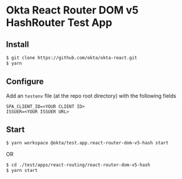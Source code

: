 # Okta React Router DOM v5 HashRouter Test App

## Install
```bash
$ git clone https://github.com/okta/okta-react.git
$ yarn
```

## Configure
Add an `testenv` file (at the repo root directory) with the following fields
```
SPA_CLIENT_ID=<YOUR CLIENT ID>
ISSUER=<YOUR ISSUER URL>
```

## Start
```bash
$ yarn workspace @okta/test.app.react-router-dom-v5-hash start
```
OR
```bash
$ cd ./test/apps/react-routing/react-router-dom-v5-hash
$ yarn start
```
